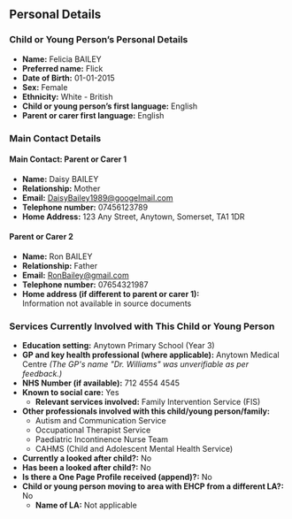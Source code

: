## Personal Details

### **Child or Young Person’s Personal Details**
- **Name:** Felicia BAILEY
- **Preferred name:** Flick
- **Date of Birth:** 01-01-2015
- **Sex:** Female
- **Ethnicity:** White - British
- **Child or young person’s first language:** English
- **Parent or carer first language:** English

### **Main Contact Details**

#### Main Contact: Parent or Carer 1  
- **Name:** Daisy BAILEY  
- **Relationship:** Mother  
- **Email:** DaisyBailey1989@googelmail.com  
- **Telephone number:** 07456123789  
- **Home Address:** 123 Any Street, Anytown, Somerset, TA1 1DR  

#### Parent or Carer 2  
- **Name:** Ron BAILEY  
- **Relationship:** Father  
- **Email:** RonBailey@gmail.com  
- **Telephone number:** 07654321987  
- **Home address (if different to parent or carer 1):**  
  Information not available in source documents  

### **Services Currently Involved with This Child or Young Person**
- **Education setting:** Anytown Primary School (Year 3)
- **GP and key health professional (where applicable):** Anytown Medical Centre   *(The GP's name "Dr. Williams" was unverifiable as per feedback.)*
- **NHS Number (if available):** 712 4554 4545  
- **Known to social care:** Yes  
    - **Relevant services involved:** Family Intervention Service (FIS)  
- **Other professionals involved with this child/young person/family:**  
    - Autism and Communication Service  
    - Occupational Therapist Service  
    - Paediatric Incontinence Nurse Team  
    - CAHMS (Child and Adolescent Mental Health Service)  
- **Currently a looked after child?:** No  
- **Has been a looked after child?:** No  
- **Is there a One Page Profile received (append)?:** No  
- **Child or young person moving to area with EHCP from a different LA?:** No  
  - **Name of LA:** Not applicable